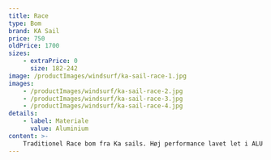 ```yaml
---
title: Race
type: Bom
brand: KA Sail
price: 750
oldPrice: 1700
sizes:
    - extraPrice: 0
      size: 182-242
image: /productImages/windsurf/ka-sail-race-1.jpg
images:
    - /productImages/windsurf/ka-sail-race-2.jpg
    - /productImages/windsurf/ka-sail-race-3.jpg
    - /productImages/windsurf/ka-sail-race-4.jpg
details:
    - label: Materiale
      value: Aluminium
content: >-
    Traditionel Race bom fra Ka sails. Høj performance lavet let i ALU
---
```

